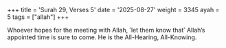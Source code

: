 +++
title = 'Surah 29, Verses 5'
date = '2025-08-27'
weight = 3345
ayah = 5
tags = ["allah"]
+++

Whoever hopes for the meeting with Allah, ˹let them know that˺ Allah’s appointed time is sure to come. He is the All-Hearing, All-Knowing.